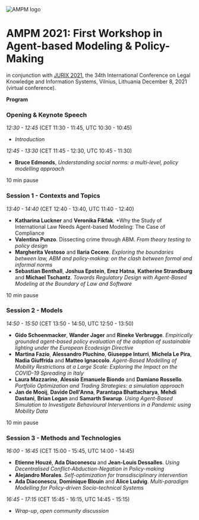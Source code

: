<img alt="AMPM logo" src="https://polder.center/wp-content/uploads/2021/10/AMPM-2021.png">

# AMPM 2021: First Workshop in Agent-based Modeling & Policy-Making 
in conjunction with [JURIX 2021](https://jurix2021.mruni.eu/), the 34th International Conference on Legal
Knowledge and Information Systems, Vilnius, Lithuania
December 8, 2021 (virtual conference).

**Program**

### Opening & Keynote Speech

*12:30 - 12:45* (CET 11:30 - 11:45, UTC 10:30 - 10:45)

- *Introduction*

*12:45 - 13:30* (CET 11:45 - 12:30, UTC 10:45 - 11:30) 

- **Bruce Edmonds**, *Understanding social norms: a multi-level, policy modelling approach*

10 min pause

### Session 1 - Contexts and Topics 

*13:40 - 14:40* (CET 12:40 - 13:40, UTC 11:40 - 12:40)

- **Katharina Luckner** and **Veronika Fikfak**. *Why the Study of International Law Needs Agent-based Modeling: The Case of Compliance
- **Valentina Punzo**. Dissecting crime through ABM. *From theory testing to policy design*
- **Margherita Vestoso** and **Ilaria Cecere**. *Exploring the boundaries between law, ABM and policy-making: on the clash between formal and informal norms*
- **Sebastian Benthall**, **Joshua Epstein**, **Erez Hatna**, **Katherine Strandburg** and **Michael Tschantz**. *Towards Regulatory Design with Agent-Based Modeling at the Boundary of Law and Software*

10 min pause

### Session 2 - Models 

*14:50 - 15:50* (CET 13:50 - 14:50, UTC 12:50 - 13:50)

- **Gido Schoenmacker**, **Wander Jager** and **Rineke Verbrugge**. *Empirically grounded agent-based policy evaluation of the adoption of sustainable lighting under the European Ecodesign Directive*
- **Martina Fazio**, **Alessandro Pluchino**, **Giuseppe Inturri**, **Michela Le Pira**, **Nadia Giuffrida** and **Matteo Ignaccolo**. *Agent-Based Modelling of Mobility Restrictions at a Large Scale: Exploring the Impact on the COVID-19 Spreading in Italy*
- **Laura Mazzarino**, **Alessio Emanuele Biondo** and **Damiano Rossello**. *Portfolio Optimization and Trading Strategies: a simulation approach*
- **Jan de Mooij**, **Davide Dell'Anna**, **Parantapa Bhattacharya**, **Mehdi Dastani**, **Brian Logan** and **Samarth Swarup**. *Using Agent-Based Simulation to Investigate Behavioural Interventions in a Pandemic using Mobility Data*

10 min pause

### Session 3 - Methods and Technologies 

*16:00 - 16:45* (CET 15:00 - 15:45, UTC 14:00 - 14:45)

- **Etienne Houzé**, **Ada Diaconescu** and **Jean-Louis Dessalles**. *Using Decentralised Conflict-Abduction-Negation in Policy-making*
- **Alejandro Morales**. *Self-optimization for transdisciplinary intervention*
- **Ada Diaconescu**, **Dominique Blouin** and **Alice Ludvig**. *Multi-paradigm Modelling for Policy-driven Socio-technical Systems*

*16:45 - 17:15* (CET 15:45 - 16:15, UTC 14:45 - 15:15)   

- *Wrap-up*, *open community discussion*


